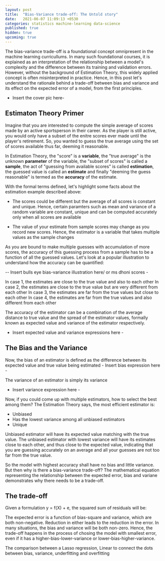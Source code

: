 ```yaml
---
layout: post
title:  "Bias-Variance trade-off: The Untold story"
date:   2021-06-07 11:09:13 +0530
categories: statistics machine-learning data-science
published: true
hidden: true
upcoming: true
---
```

The bias-variance trade-off is a foundational concept omnipresent in the machine learning curricullums. In many such foundational courses, it is explained as an interpretation of the relationship between a model's complexity and the difference between its training and validation errors. However, without the background of Estimation Theory, this widely applied concept is often misinterpreted in practice. Hence, in this post let's understand the rationale behind a trade-off between bias and variance and its effect on the expected error of a model, from the first principles.

- Insert the cover pic here-

<h2>Estimaton Theory Primer</h2>

Imagine that you are interested to compute the simple average of scores made by an active sportsperson in their career. As the player is still active, you would only have a subset of the enitre scores ever made until the player's retirement. So, you wanted to guess the true average using the set of scores available thus far, deeming it reasonable.

In Estimation Theory, the "score" is a <strong>variable</strong>, the "true average" is the unknown <strong>parameter</strong> of the variable, the "subset of scores" is called a <strong>sample</strong>, the act of "guessing from available scores" is called <strong>estimation</strong>, the guessed value is called an <strong>estimate</strong> and finally "deeming the guess reasonable" is termed as the <strong>accuracy</strong> of the estimate.

With the formal terms defined, let's highlight some facts about the estimation example described above:
* The scores could be different but the average of all scores is constant and unique. Hence, certain paramters such as mean and variance of a random variable are constant, unique and can be computed accurately only when all scores are available

* The value of your estimate from sample scores may change as you record new scores. Hence, the estimator is a variable that takes multiple values as the sample changes

As you are bound to make multiple guesses with accumulation of more scores, the accuracy of this guessing process from a sample has to be a function of all the guessed values. Let's look at a popular illustration to understand how the accuracy can be quantified:

-- Insert bulls eye bias-variance illustration here/ or ms dhoni scores -

In case 1, the estimates are close to the true value and also to each other
In case 2, the estimates are close to the true value but are very different from each other
In case 3, the estimates are far from the true values but close to each other
In case 4, the estimates are far from the true values and also different from each other

The accuracy of the estimator can be a combination of the average distance to true value and the spread of the estimator values, formally known as expected value and variance of the estimator respectively.

- Insert expected value and variance expressions here - 

<h2>The Bias and the Variance</h2>
Now, the bias of an estimator is defined as the difference between its expected value and true value being estimated
- Insert bias expression here - 

The variance of an estimator is simply its variance
- Insert variance expression here - 

Now, if you could come up with multiple estimators, how to select the best among them? The Estimation Theory says, the most efficient estimator is:
* Unbiased
* Has the lowest variance among all unbiased estimators
* Unique

Unbiased estimator will have its expected value matching with the true value. The unbiased estimator with lowest variance will have its estimates close to each other, and thus close to the expected value, indicating that you are guessing accurately on an average and all your guesses are not too far from the true value. 

So the model with highest accuracy shall have no bias and little variance. But then why is there a bias-variance trade-off? The mathematical equation representing the relationship between the expected error, bias and variane demonstrates why there needs to be a trade-off.

<h2>The trade-off</h2>
Given a formulation y = f(X) + e, the squared sum of residuals will be:

The expected error is a function of bias-square and variance, which are both non-negative. Reduction in either leads to the reduction in the error. In many situations, the bias and variance will be both non-zero. Hence, the trade-off happens in the process of chosing the model with smallest error, even if it has a higher-bias-lower-variance or lower-bias-higher-variance.

<!-- A simpler model may not generalise well with the given sample

Hence, among a set of many models, the one with slightly lower bias and higher variance or vice-versa can have the smallest error. That's the reason behind the trade-off between bias and variance in order to choose the best performing model. -->

The comparison between a Lasso regression, Linear  to connect the dots between bias, variance, underfitting and overfitting 
